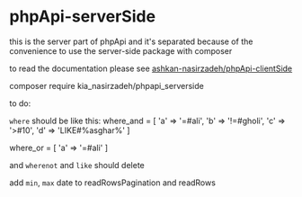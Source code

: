 # phpApi-serverSide
this is the server part of phpApi and it's separated because of the convenience to use the server-side package with composer

to read the documentation please see [ashkan-nasirzadeh/phpApi-clientSide](https://github.com/ashkan-nasirzadeh/phpApi-clientSide)



composer require kia_nasirzadeh/phpapi_serverside

to do:

`where` should be like this:
where_and = [
'a' => '=#ali',
'b' => '!=#gholi',
'c' => '>#10',
'd' => 'LIKE#%asghar%'
]

where_or = [
'a' => '=#ali'
]

and `wherenot` and `like` should delete

add `min`, `max` date to readRowsPagination and readRows
